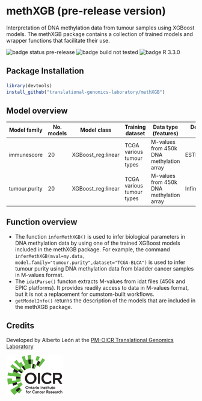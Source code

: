 # methXGB (pre-release version)
Interpretation of DNA methylation data from tumour samples using XGBoost models. The methXGB package contains a collection of trained models and wrapper functions that facilitate their use.

![badge status pre-release](https://img.shields.io/badge/status-pre--release-orange.svg)
![badge build not tested](https://img.shields.io/badge/build-not%20tested-lightgrey.svg)
![badge R 3.3.0](https://img.shields.io/badge/R%3E%3D-3.3.0-blue.svg)




## Package Installation

```r
library(devtools)
install_github("translational-genomics-laboratory/methXGB")
```

## Model overview

| Model family   | No. models | Model class        | Training dataset          | Data type (features)                     | Dependent variable (target) |
| -------------- | ---------- | ------------------ | ------------------------- | ---------------------------------------- | --------------------------- |
| immunescore    | 20         | XGBoost_reg:linear | TCGA various tumour types | M-values from 450k DNA methylation array | ESTIMATE.immunescore  |
| tumour.purity  | 20         | XGBoost_reg:linear | TCGA various tumour types | M-values from 450k DNA methylation array | InfiniumPurify              |

## Function overview

* The function `inferMethXGB()` is used to infer biological parameters in DNA methylation data by using one of the trained XGBoost models included in the methXGB package. For example, the command `inferMethXGB(mval=my.data, model.family="tumour.purity",dataset="TCGA-BLCA")` is used to infer tumour purity  using DNA methylation data from bladder cancer samples in M-values format.
* The `idatParse()` functon extracts M-values from idat files (450k and EPIC platforms). It provides readily access to data in M-values format, but it is not a replacement for cumstom-built workflows.
* `getModelInfo()` returns the description of the models that are included in the methXGB package.

## Credits

Developed by Alberto León at the [PM-OICR Translational Genomics Laboratory](https://labs.oicr.on.ca/translational-genomics-laboratory)

[![link to OICR's main page](vignettes/OICR_logo.png)](https://oicr.on.ca)




